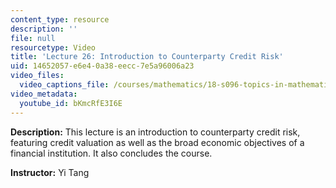 ```yaml
---
content_type: resource
description: ''
file: null
resourcetype: Video
title: 'Lecture 26: Introduction to Counterparty Credit Risk'
uid: 14652057-e6e4-0a38-eecc-7e5a96006a23
video_files:
  video_captions_file: /courses/mathematics/18-s096-topics-in-mathematics-with-applications-in-finance-fall-2013/video-lectures/lecture-26-introduction-to-counterparty-credit-risk/bKmcRfE3I6E.vtt
video_metadata:
  youtube_id: bKmcRfE3I6E
---
```


**Description:** This lecture is an introduction to counterparty credit risk, featuring credit valuation as well as the broad economic objectives of a financial institution. It also concludes the course.

**Instructor:** Yi Tang
